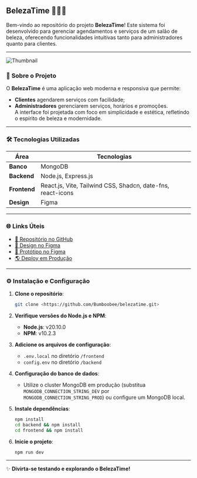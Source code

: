 ## BelezaTime 💇‍♀️✨  

Bem-vindo ao repositório do projeto **BelezaTime**! Este sistema foi desenvolvido para gerenciar agendamentos e serviços de um salão de beleza, oferecendo funcionalidades intuitivas tanto para administradores quanto para clientes.  

---

![Thumbnail](https://github.com/user-attachments/assets/0dfe3c15-3d12-4ec3-bf33-d75fac100dbe)

### 📖 **Sobre o Projeto**  
O **BelezaTime** é uma aplicação web moderna e responsiva que permite:  
- **Clientes** agendarem serviços com facilidade;  
- **Administradores** gerenciarem serviços, horários e promoções.  
A interface foi projetada com foco em simplicidade e estética, refletindo o espírito de beleza e modernidade.  

---

### 🛠️ **Tecnologias Utilizadas**  
| Área       | Tecnologias                                       |  
|------------|--------------------------------------------------|  
| **Banco**  | MongoDB                                          |  
| **Backend**| Node.js, Express.js                              |  
| **Frontend**| React.js, Vite, Tailwind CSS, Shadcn, date-fns, react-icons |  
| **Design** | Figma                                            |  

---

### 🌐 **Links Úteis**  
- [📂 Repositório no GitHub](https://github.com/Bumboobee/belezatime.git)  
- [🎨 Design no Figma](https://www.figma.com/design/DhJZZIcCMe4H7jHGZQOX7V/Beleza-Time?node-id=6-2&node-type=canvas&t=L1FnjOauyZG3xpcM-0)  
- [🚀 Protótipo no Figma](https://www.figma.com/proto/DhJZZIcCMe4H7jHGZQOX7V/Beleza-Time?node-id=82-261&t=1RvSSJ1h311S9VdS-1)  
- [🌎 Deploy em Produção](https://belezatime.netlify.app/)  

---

### ⚙️ **Instalação e Configuração**  
1. **Clone o repositório**:  
   ```bash  
   git clone <https://github.com/Bumboobee/belezatime.git>  
   ```  
2. **Verifique versões do Node.js e NPM**:  
   - **Node.js**: v20.10.0  
   - **NPM**: v10.2.3  

3. **Adicione os arquivos de configuração**:  
   - `.env.local` no diretório `/frontend`  
   - `config.env` no diretório `/backend`  

4. **Configuração do banco de dados**:  
   - Utilize o cluster MongoDB em produção (substitua `MONGODB_CONNECTION_STRING_DEV` por `MONGODB_CONNECTION_STRING_PROD`) ou configure um MongoDB local.  

5. **Instale dependências**:  
   ```bash  
   npm install  
   cd backend && npm install  
   cd frontend && npm install  
   ```  

6. **Inicie o projeto**:  
   ```bash  
   npm run dev  
   ```  

---


✨ **Divirta-se testando e explorando o BelezaTime!** 
